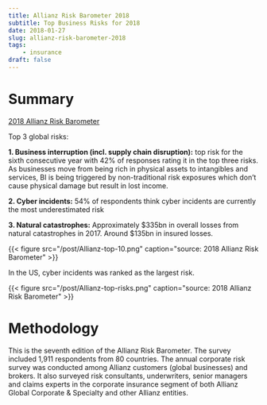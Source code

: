 ```yaml
---
title: Allianz Risk Barometer 2018
subtitle: Top Business Risks for 2018
date: 2018-01-27
slug: allianz-risk-barometer-2018
tags:
    - insurance
draft: false
---
```


# Summary

[2018 Allianz Risk Barometer](http://www.agcs.allianz.com/assets/PDFs/Reports/Allianz_Risk_Barometer_2018_EN.pdf)

Top 3 global risks:

**1. Business interruption (incl. supply chain disruption):** top risk for the sixth consecutive year with 42% of responses rating it in the top three risks. As businesses move from being rich in physical assets to intangibles and services, BI is being triggered by non-traditional risk exposures which don’t cause physical damage but result in lost income.

**2. Cyber incidents:** 54% of respondents think cyber incidents are currently the most underestimated risk

**3. Natural catastrophes:** Approximately $335bn in overall losses from natural catastrophes in 2017. Around $135bn in insured losses. 

{{< figure src="/post/Allianz-top-10.png" caption="source: 2018 Allianz Risk Barometer" >}}

In the US, cyber incidents was ranked as the largest risk. 

{{< figure src="/post/Allianz-top-risks.png" caption="source: 2018 Allianz Risk Barometer" >}}

# Methodology

This is the seventh edition of the Allianz Risk Barometer. The survey included 1,911 respondents from 80 countries. The annual corporate risk survey was conducted among Allianz customers (global businesses) and brokers. It also surveyed risk consultants, underwriters, senior managers and claims experts in the corporate insurance segment of both Allianz Global Corporate & Specialty and other Allianz entities.


